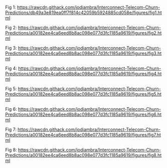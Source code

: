 Fig 1: https://rawcdn.githack.com/jodiambra/Interconnect-Telecom-Churn-Predictions/db49a3e819ea0ff7f814c42059b5924885cd058e/figures/fig1.html

Fig 2: https://rawcdn.githack.com/jodiambra/Interconnect-Telecom-Churn-Predictions/a00182ee4ca6eed8b8ac098e077d3fc1185a9619/figures/fig2.html

Fig 3: https://rawcdn.githack.com/jodiambra/Interconnect-Telecom-Churn-Predictions/a00182ee4ca6eed8b8ac098e077d3fc1185a9619/figures/fig3.html

Fig 4: https://rawcdn.githack.com/jodiambra/Interconnect-Telecom-Churn-Predictions/a00182ee4ca6eed8b8ac098e077d3fc1185a9619/figures/fig4.html

Fig 5: https://rawcdn.githack.com/jodiambra/Interconnect-Telecom-Churn-Predictions/a00182ee4ca6eed8b8ac098e077d3fc1185a9619/figures/fig5.html

Fig 6: https://rawcdn.githack.com/jodiambra/Interconnect-Telecom-Churn-Predictions/a00182ee4ca6eed8b8ac098e077d3fc1185a9619/figures/fig6.html

Fig 7: https://rawcdn.githack.com/jodiambra/Interconnect-Telecom-Churn-Predictions/a00182ee4ca6eed8b8ac098e077d3fc1185a9619/figures/fig7.html

Fig 8: https://rawcdn.githack.com/jodiambra/Interconnect-Telecom-Churn-Predictions/a00182ee4ca6eed8b8ac098e077d3fc1185a9619/figures/fig8.html


